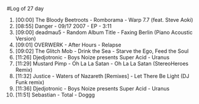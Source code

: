 #Log of 27 day

1. [00:00] The Bloody Beetroots - Romborama - Warp 7.7 (feat. Steve Aoki)
1. [08:55] Danger - 09/17 2007 - EP - 3:11
1. [09:00] deadmau5 - Random Album Title - Faxing Berlin (Piano Acoustic Version)
1. [09:01] OVERWERK - After Hours - Relapse
1. [09:02] The Glitch Mob - Drink the Sea - Starve the Ego, Feed the Soul
1. [11:26] Djedjotronic - Boys Noize presents Super Acid - Uranus
1. [11:29] Mustard Pimp - Oh La La Satan - Oh La La Satan (StereoHeroes Remix)
1. [11:32] Justice - Waters of Nazareth [Remixes] - Let There Be Light (DJ Funk remix)
1. [11:36] Djedjotronic - Boys Noize presents Super Acid - Uranus
1. [11:51] Sebastian - Total - Doggg
